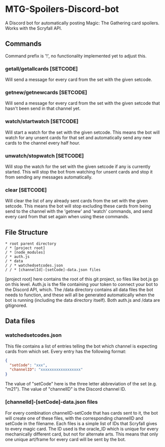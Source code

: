 # MTG-Spoilers-Discord-bot
A Discord bot for automatically posting Magic: The Gathering card spoilers. Works with the Scryfall API.

## Commands
Command prefix is '!', no functionality implemented yet to adjust this.
### getall/getallcards [SETCODE]
Will send a message for every card from the set with the given setcode.
### getnew/getnewcards [SETCODE]
Will send a message for every card from the set with the given setcode that hasn't been send in that channel yet.
### watch/startwatch [SETCODE]
Will start a watch for the set with the given setcode. This means the bot will watch for any unsent cards for that set and automatically send any new cards to the channel every half hour.
### unwatch/stopwatch [SETCODE]
Will stop the watch for the set with the given setcode if any is currently started. This will stop the bot from watching for unsent cards and stop it from sending any messages automatically.
### clear [SETCODE]
Will clear the list of any already sent cards from the set with the given setcode. This means the bot will stop excluding these cards from being send to the channel with the 'getnew' and 'watch' commands, and send every card from that set again when using these commands.

## File Structure
```
* root parent directory
/ * [project root]
/ * [node_modules]
/ * auth.js
/ * data
/ / * watchedsetcodes.json
/ / * [channelId]-[setCode]-data.json files
```

[project root] here contains the root of this git project, so files like bot.js go on this level. Auth.js is the file containing your token to connect your bot to the Discord API, which. The /data directory contains all data files the bot needs to function, and these will all be generated automatically when the bot is running (including the data directory itself). Both auth.js and /data are gitignored.

## Data files
### watchedsetcodes.json
This file contains a list of entries telling the bot which channel is expecting cards from which set. Every entry has the following format:
```json
{
  "setCode": "xxx",
  "channelID": "xxxxxxxxxxxxxxxxxx"
}
```
The value of "setCode" here is the three letter abbreviation of the set (e.g. "m21"). The value of "channelID" is the Discord channel ID.
### [channelId]-[setCode]-data.json files
For every combination channelID-setCode that has cards sent to it, the bot will create one of these files, with the corresponding channelID and setCode in the filename. Each files is a simple list of IDs that Scryfall gives to every magic card. The ID used is the oracle_ID which is unique for every mechanically different card, but not for alternate arts. This means that only one unique art/frame for every card will be sent by the bot.
